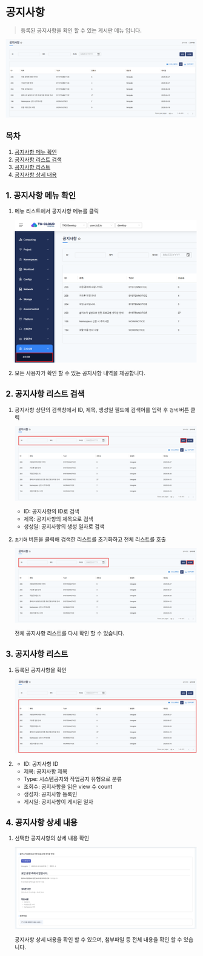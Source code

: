 # 공지사항

> 등록된 공지사항을 확인 할 수 있는 게시판 메뉴 입니다.

![img.png](./img/notice_user_main.png)

## 목차

1. [공지사항 메뉴 확인](#1-공지사항-메뉴-확인)
2. [공지사항 리스트 검색](#2-공지사항-리스트-검색)
3. [공지사항 리스트](#3-공지사항-리스트)
4. [공지사항 상세 내용](#4-공지사항-상세-내용)


## 1. 공지사항 메뉴 확인

1. 메뉴 리스트에서 공지사항 메뉴를 클릭

   ![img.png](./img/notice_user_menu.png)
2. 
   모든 사용자가 확인 할 수 있는 공지사항 내역을 제공합니다.

## 2. 공지사항 리스트 검색

1. 공지사항 상단의 검색창에서 ID, 제목, 생성일 필드에 검색어를 입력 후 `검색` 버튼 클릭

   ![img.png](./img/notice_user_search.png)

   - ID: 공지사항의 ID로 검색
   - 제목: 공지사항의 제목으로 검색
   - 생성일: 공지사항의 생성 일자로 검색

2. `초기화` 버튼을 클릭해 검색한 리스트를 초기화하고 전체 리스트를 호출

   ![img.png](./img/notice_user_reset.png)

   전체 공지사항 리스트를 다시 확인 할 수 있습니다.


## 3. 공지사항 리스트

1. 등록된 공지사항을 확인

   ![img.png](./img/notice_user_list.png)
2. 
   - ID: 공지사항 ID
   - 제목: 공지사항 제목
   - Type: 시스템공지와 작업공지 유형으로 분류
   - 조회수: 공지사항을 읽은 view 수 count
   - 생성자: 공지사항 등록인
   - 게시일: 공지사항이 게시된 일자


## 4. 공지사항 상세 내용

1. 선택한 공지사항의 상세 내용 확인

   ![](./img/notice_user_detail.png)
   
   공지사항 상세 내용을 확인 할 수 있으며, 첨부파일 등 전체 내용을 확인 할 수 있습니다.
